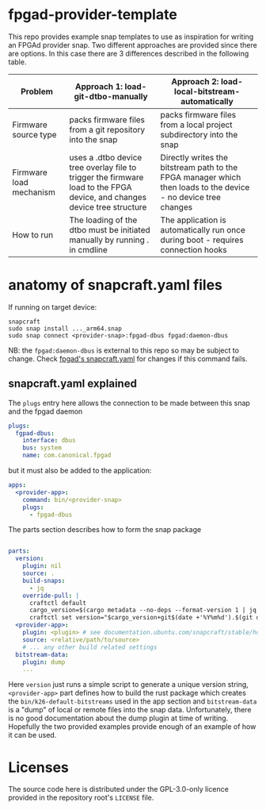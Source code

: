 # fpgad-provider-template

This repo provides example snap templates to use as inspiration for writing an FPGAd provider snap.
Two different approaches are provided since there are options. In this case there are 3 differences described
in the following table.

| Problem                 | Approach 1: load-git-dtbo-manually                                                                                       | Approach 2: load-local-bitstream-automatically                                                                 |
|-------------------------|--------------------------------------------------------------------------------------------------------------------------|----------------------------------------------------------------------------------------------------------------|
| Firmware source type    | packs firmware files from a git repository into the snap                                                                 | packs firmware files from a local project subdirectory into the snap                                           |
| Firmware load mechanism | uses a .dtbo device tree overlay file to trigger the firmware load to the FPGA device, and changes device tree structure | Directly writes the bitstream path to the FPGA manager which then loads to the device - no device tree changes |
| How to run              | The loading of the dtbo must be initiated manually by running <provider-snap>.<provider-app> in cmdline                  | The application is automatically run once during boot - requires connection hooks                              |



# anatomy of snapcraft.yaml files

If running on target device:

```shell
snapcraft
sudo snap install ..._arm64.snap
sudo snap connect <provider-snap>:fpgad-dbus fpgad:daemon-dbus
```

NB: the `fpgad:daemon-dbus` is external to this repo so may be subject to change.
Check [fpgad's snapcraft.yaml](https://github.com/canonical/fpgad/blob/main/snap/snapcraft.yaml) for changes if this
command fails.

## snapcraft.yaml explained

The `plugs` entry here allows the connection to be made between this snap and the fpgad daemon

```yaml
plugs:
  fgpad-dbus:
    interface: dbus
    bus: system
    name: com.canonical.fpgad
```

but it must also be added to the application:

```yaml
apps:
  <provider-app>:
    command: bin/<provider-snap>
    plugs:
      - fpgad-dbus
```

The parts section describes how to form the snap package

```yaml

parts:
  version:
    plugin: nil
    source: .
    build-snaps:
      - jq
    override-pull: |
      craftctl default
      cargo_version=$(cargo metadata --no-deps --format-version 1 | jq -r .packages[0].version)
      craftctl set version="$cargo_version+git$(date +'%Y%m%d').$(git describe --always --exclude '*')"
  <provider-app>:
    plugin: <plugin> # see documentation.ubuntu.com/snapcraft/stable/how-to/integrations/ for information on building inside a snap
    source: <relative/path/to/source>
    # ... any other build related settings
  bitstream-data:
    plugin: dump
    ...
```

Here `version` just runs a simple script to generate a unique version string, `<provider-app>` part defines how to build
the rust package which creates the `bin/k26-default-bitstreams` used in the app section and `bitstream-data` is a "dump"
of local or remote files into the snap data. Unfortunately, there is no good documentation about the dump plugin at time
of writing. Hopefully the two provided examples provide enough of an example of how it can be used.

[//]: # (TODO: update the above when available.)

# Licenses

The source code here is distributed under the GPL-3.0-only licence provided in the repository root's `LICENSE` file.
